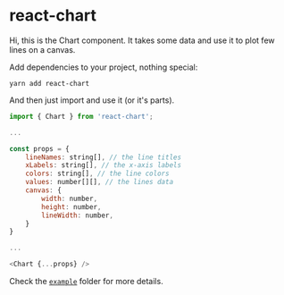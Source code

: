 # react-chart

Hi, this is the Chart component.
It takes some data and use it to plot few lines on a canvas.

Add dependencies to your project, nothing special:

`yarn add react-chart`

And then just import and use it (or it's parts).

```js
import { Chart } from 'react-chart';

...

const props = {
    lineNames: string[], // the line titles
    xLabels: string[], // the x-axis labels
    colors: string[], // the line colors
    values: number[][], // the lines data
    canvas: {
        width: number,
        height: number,
        lineWidth: number,
    }
}

...

<Chart {...props} />
```

Check the [`example`](example) folder for more details.
